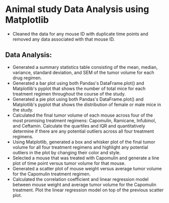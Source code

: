 # Animal study Data Analysis using Matplotlib
- Cleaned the data for any mouse ID with duplicate time points and removed any data associated with that mouse ID.

## Data Analysis:
- Generated a summary statistics table consisting of the mean, median, variance, standard deviation, and SEM of the tumor volume for each drug regimen.
- Generated a bar plot using both Pandas's DataFrame.plot() and Matplotlib's pyplot that shows  the number of total mice for each treatment regimen throughout the course of the study.
- Generated a pie plot using both Pandas's DataFrame.plot() and Matplotlib's pyplot that shows the distribution of female or male mice in the study.
- Calculated the final tumor volume of each mouse across four of the most promising treatment regimens: Capomulin, Ramicane, Infubinol, and Ceftamin. Calculate the quartiles and IQR and quantitatively determine if there are any potential outliers across all four treatment regimens.
- Using Matplotlib, generated a box and whisker plot of the final tumor volume for all four treatment regimens and highlight any potential outliers in the plot by changing their color and style.
- Selected a mouse that was treated with Capomulin and generate a line plot of time point versus tumor volume for that mouse.
- Generated a scatter plot of mouse weight versus average tumor volume for the Capomulin treatment regimen.
- Calculated the correlation coefficient and linear regression model between mouse weight and average tumor volume for the Capomulin treatment. Plot the linear regression model on top of the previous scatter plot.
